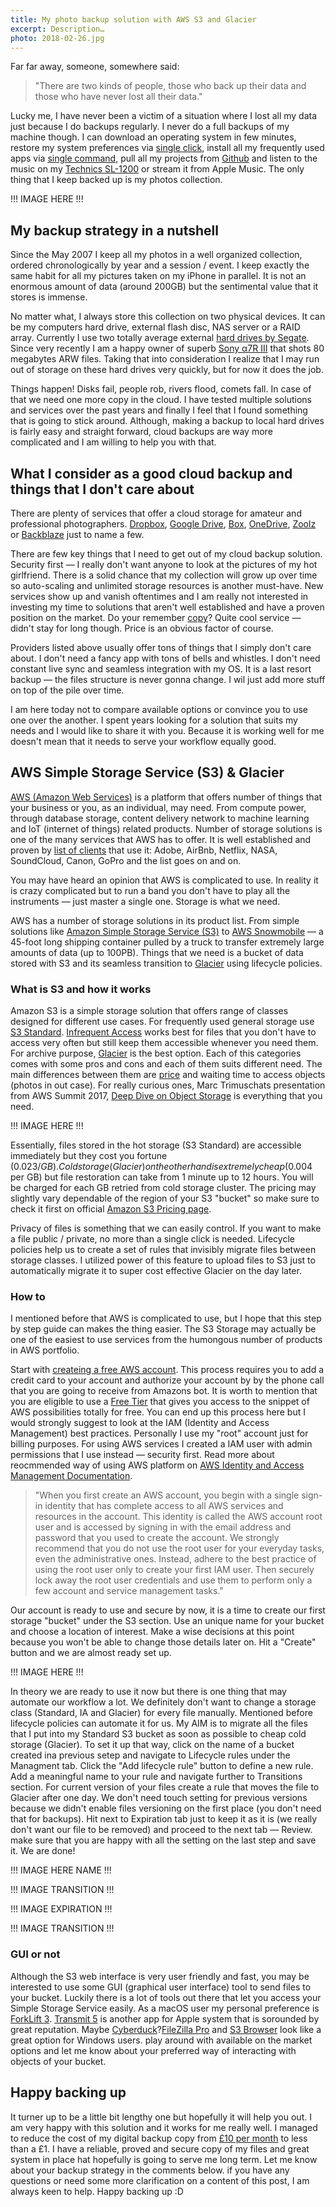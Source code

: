 ```yaml
---
title: My photo backup solution with AWS S3 and Glacier
excerpt: Description…
photo: 2018-02-26.jpg
---
```


Far far away, someone, somewhere said:

> "There are two kinds of people, those who back up their data and those who have never lost all their data."

Lucky me, I have never been a victim of a situation where I lost all my data just because I do backups regularly. I never do a full backups of my machine though. I can download an operating system in few minutes, restore my system preferences via [single click](https://github.com/pawelgrzybek/dotfiles), install all my frequently used apps via [single command](https://caskroom.github.io/), pull all my projects from [Github](https://github.com/) and listen to the music on my [Technics SL-1200](https://en.wikipedia.org/wiki/Technics_SL-1200) or stream it from Apple Music. The only thing that I keep backed up is my photos collection.

!!! IMAGE HERE !!!

## My backup strategy in a nutshell

Since the May 2007 I keep all my photos in a well organized collection, ordered chronologically by year and a session / event. I keep exactly the same habit for all my pictures taken on my iPhone in parallel. It is not an enormous amount of data (around 200GB) but the sentimental value that it stores is immense.

No matter what, I always store this collection on two physical devices. It can be my computers hard drive, external flash disc, NAS server or a RAID array. Currently I use two totally average external [hard drives by Segate](https://www.amazon.co.uk/Seagate-Portable-External-Creative-Photography/dp/B00FP50LH2). Since very recently I am a happy owner of superb [Sony α7R III](https://www.sony.co.uk/electronics/interchangeable-lens-cameras/ilce-7rm3) that shots 80 megabytes ARW files. Taking that into consideration I realize that I may run out of storage on these hard drives very quickly, but for now it does the job.

Things happen! Disks fail, people rob, rivers flood, comets fall. In case of that we need one more copy in the cloud. I have tested multiple solutions and services over the past years and finally I feel that I found something that is going to stick around. Although, making a backup to local hard drives is fairly easy and straight forward, cloud backups are way more complicated and I am willing to help you with that.

## What I consider as a good cloud backup and things that I don't care about

There are plenty of services that offer a cloud storage for amateur and professional photographers. [Dropbox](http://dropbox.com), [Google Drive](https://drive.google.com/start), [Box](https://www.box.com/), [OneDrive](https://onedrive.live.com/), [Zoolz](https://home.zoolz.co.uk/) or [Backblaze](https://www.backblaze.com/) just to name a few.

There are few key things that I need to get out of my cloud backup solution. Security first — I really don't want anyone to look at the pictures of my hot girlfriend. There is a solid chance that my collection will grow up over time so auto-scaling and unlimited storage resources is another must-have. New services show up and vanish oftentimes and I am really not interested in investing my time to solutions that aren't well established and have a proven position on the market. Do your remember [copy](https://copy.com/)? Quite cool service — didn't stay for long though. Price is an obvious factor of course.

Providers listed above usually offer tons of things that I simply don't care about. I don't need a fancy app with tons of bells and whistles. I don't need constant live sync and seamless integration with my OS. It is a last resort backup — the files structure is never gonna change. I wil just add more stuff on top of the pile over time.

I am here today not to compare available options or convince you to use one over the another. I spent years looking for a solution that suits my needs and I would like to share it with you. Because it is working well for me doesn't mean that it needs to serve your workflow equally good.

## AWS Simple Storage Service (S3) & Glacier

[AWS (Amazon Web Services)](https://aws.amazon.com/) is a platform that offers number of things that your business or you, as an individual, may need. From compute power, through database storage, content delivery network to machine learning and IoT (internet of things) related products. Number of storage solutions is one of the many services that AWS has to offer. It is well established and proven by [list of clients](https://aws.amazon.com/solutions/case-studies/all/) that use it: Adobe, AirBnb, Netflix, NASA, SoundCloud, Canon, GoPro and the list goes on and on.

You may have heard an opinion that AWS is complicated to use. In reality it is crazy complicated but to run a band you don't have to play all the instruments — just master a single one. Storage is what we need.

AWS has a number of storage solutions in its product list. From simple solutions like [Amazon Simple Storage Service (S3)](https://aws.amazon.com/s3/) to [AWS Snowmobile](https://aws.amazon.com/snowmobile/) — a 45-foot long shipping container pulled by a truck to transfer extremely large amounts of data (up to 100PB). Things that we need is a bucket of data stored with S3 and its seamless transition to [Glacier](https://aws.amazon.com/glacier/) using lifecycle policies.

### What is S3 and how it works

Amazon S3 is a simple storage solution that offers range of classes designed for different use cases. For frequently used general storage use [S3 Standard](https://aws.amazon.com/s3/storage-classes/#General_Purpose). [Infrequent Access](https://aws.amazon.com/s3/storage-classes/#Infrequent_Access) works best for files that you don't have to access very often but still keep them accessible whenever you need them. For archive purpose, [Glacier](https://aws.amazon.com/s3/storage-classes/#Archive) is the best option. Each of this categories comes with some pros and cons and each of them suits different need. The main differences between them are [price](https://aws.amazon.com/s3/pricing/) and waiting time  to access objects (photos in out case). For really curious ones, Marc Trimuschats presentation from AWS Summit 2017, [Deep Dive on Object Storage](https://youtu.be/bfDpK45Faa0) is everything that you need.

!!! IMAGE HERE !!!

Essentially, files stored in the hot storage (S3 Standard) are accessible immediately but they cost you fortune ($0.023 / GB). Cold storage (Glacier) on the other hand is extremely cheap ($0.004 per GB) but file restoration can take from 1 minute up to 12 hours. You will be charged for each GB retried from cold storage cluster. The pricing may slightly vary dependable of the region of your S3 "bucket" so make sure to check it first on official [Amazon S3 Pricing page](https://aws.amazon.com/s3/pricing/).

Privacy of files is something that we can easily control. If you want to make a file public / private, no more than a single click is needed. Lifecycle policies help us to create a set of rules that invisibly migrate files between storage classes. I utilized power of this feature to upload files to S3 just to automatically migrate it to super cost effective Glacier on the day later.

### How to

I mentioned before that AWS is complicated to use, but I hope that this step by step guide can makes the thing easier. The S3 Storage may actually be one of the easiest to use services from the humongous number of products in AWS portfolio.

Start with [createing a free AWS account](https://portal.aws.amazon.com/billing/signup). This process requires you to add a credit card to your account and authorize your account by by the phone call that you are going to receive from Amazons bot. It is worth to mention that you are eligible to use a [Free Tier](https://aws.amazon.com/free/) that gives you access to the snippet of AWS possibilities totally for free. You can end up this process here but I would strongly suggest to look at the IAM (Identity and Access Management) best practices. Personally I use my "root" account just for billing purposes. For using AWS services I created a IAM user with admin permissions that I use instead — security first. Read more about reocmmended way of using AWS platform on [AWS Identity and Access Management Documentation](https://aws.amazon.com/documentation/iam/).

> "When you first create an AWS account, you begin with a single sign-in identity that has complete access to all AWS services and resources in the account. This identity is called the AWS account root user and is accessed by signing in with the email address and password that you used to create the account. We strongly recommend that you do not use the root user for your everyday tasks, even the administrative ones. Instead, adhere to the best practice of using the root user only to create your first IAM user. Then securely lock away the root user credentials and use them to perform only a few account and service management tasks."

Our account is ready to use and secure by now, it is a time to create our first storage "bucket" under the S3 section. Use an unique name for your bucket and choose a location of interest. Make a wise decisions at this point because you won't be able to change those details later on. Hit a "Create" button and we are almost ready set up.

!!! IMAGE HERE !!!

In theory we are ready to use it now but there is one thing that may automate our workflow a lot. We definitely don't want to change a storage class (Standard, IA and Glacier) for every file manually. Mentioned before lifecycle policies can automate it for us. My AIM is to migrate all the files that I put into my Standard S3 bucket as soon as possible to cheap cold storage (Glacier). To set it up that way, click on the name of a bucket created ina  previous setep and navigate to Lifecycle rules under the Managment tab. Click the "Add lifecycle rule" button to define a new rule. Add a meaningful name to your rule and navigate further to Transitions section. For current version of your files create a rule that moves the file to Glacier after one day. We don't need touch setting for previous versions because we didn't enable files versioning on the first place (you don't need that for backups). Hit next to Expiration tab just to keep it as it is (we really don't want our file to be removed) and proceed to the next tab — Review. make sure that you are happy with all the setting on the last step and save it. We are done!

!!! IMAGE HERE NAME !!!

!!! IMAGE TRANSITION !!!

!!! IMAGE EXPIRATION !!!

!!! IMAGE TRANSITION !!!

### GUI or not

Although the S3 web interface is very user friendly and fast, you may be interested to use some GUI (graphical user interface) tool to send files to your bucket. Luckily there is a lot of tools out there that let you access your Simple Storage Service easily. As a macOS user my personal preference is [ForkLift 3](https://binarynights.com/forklift/). [Transmit 5](https://panic.com/transmit/) is another app for Apple system that is sorounded by great reputation. Maybe [Cyberduck](https://cyberduck.io/)?[FileZilla Pro](https://filezillapro.com/ftp/mac/) and [S3 Browser](http://s3browser.com/) look like a great option for Windows users. play around with available on the market options and let me know about your preferred way of interacting with objects of your bucket.

## Happy backing up

It turner up to be a little bit lengthy one but hopefully it will help you out. I am very happy with this solution and it works for me really well. I managed to reduce the cost of my digital backup copy from [£10 per month](https://www.dropbox.com/business/pricing) to less than a £1. I have a reliable, proved and secure copy of my files and great system in place hat hopefully is going to serve me long term. Let me know about your backup strategy in the comments below. if you have any questions or need some more clarification on a content of this post, I am always keen to help. Happy backing up :D

